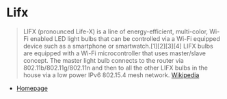 # Lifx

> LIFX (pronounced Life-X) is a line of energy-efficient, multi-color, Wi-Fi enabled LED light bulbs that can be controlled via a Wi-Fi equipped device such as a smartphone or smartwatch.[1][2][3][4] LIFX bulbs are equipped with a Wi-Fi microcontroller that uses master/slave concept. The master light bulb connects to the router via 802.11b/802.11g/802.11n and then to all the other LIFX bulbs in the house via a low power IPv6 802.15.4 mesh network. [Wikipedia]()

- [Homepage](http://www.lifx.com/)
